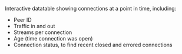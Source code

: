 Interactive datatable showing connections at a point in time, including:
 - Peer ID
 - Traffic in and out
 - Streams per connection
 - Age (time connection was open)
 - Connection status, to find recent closed and errored connections